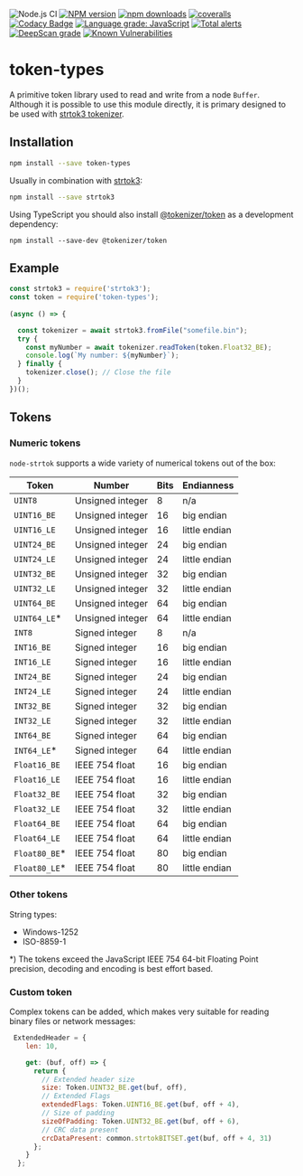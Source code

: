![Node.js CI](https://github.com/Borewit/token-types/workflows/Node.js%20CI/badge.svg)
[![NPM version](https://badge.fury.io/js/token-types.svg)](https://npmjs.org/package/token-types)
[![npm downloads](http://img.shields.io/npm/dm/token-types.svg)](https://npmcharts.com/compare/token-types,strtok3?start=1200&interval=30)
[![coveralls](https://coveralls.io/repos/github/Borewit/token-types/badge.svg?branch=master)](https://coveralls.io/github/Borewit/token-types?branch=master)
[![Codacy Badge](https://api.codacy.com/project/badge/Grade/4723ce4613fc49cda8db5eed29f18834)](https://www.codacy.com/app/Borewit/token-types?utm_source=github.com&amp;utm_medium=referral&amp;utm_content=Borewit/token-types&amp;utm_campaign=Badge_Grade)
[![Language grade: JavaScript](https://img.shields.io/lgtm/grade/javascript/g/Borewit/token-types.svg?logo=lgtm&logoWidth=18)](https://lgtm.com/projects/g/Borewit/token-types/context:javascript)
[![Total alerts](https://img.shields.io/lgtm/alerts/g/Borewit/token-types.svg?logo=lgtm&logoWidth=18)](https://lgtm.com/projects/g/Borewit/token-types/alerts/)
[![DeepScan grade](https://deepscan.io/api/teams/5165/projects/6940/branches/61852/badge/grade.svg)](https://deepscan.io/dashboard#view=project&tid=5165&pid=6940&bid=61852)
[![Known Vulnerabilities](https://snyk.io/test/github/Borewit/token-types/badge.svg?targetFile=package.json)](https://snyk.io/test/github/Borewit/token-types?targetFile=package.json)

# token-types

A primitive token library used to read and write from a node `Buffer`.
Although it is possible to use this module directly, it is primary designed to be used with [strtok3 tokenizer](https://github.com/Borewit/strtok3).

## Installation

```sh
npm install --save token-types
```
Usually in combination with [strtok3](https://github.com/Borewit/strtok3):
```sh
npm install --save strtok3
```

Using TypeScript you should also install [@tokenizer/token](https://github.com/Borewit/tokenizer-token) as a development
dependency:

```shell
npm install --save-dev @tokenizer/token
```


## Example

```js
const strtok3 = require('strtok3');
const token = require('token-types');
    
(async () => {

  const tokenizer = await strtok3.fromFile("somefile.bin");
  try {
    const myNumber = await tokenizer.readToken(token.Float32_BE);
    console.log(`My number: ${myNumber}`);
  } finally {
    tokenizer.close(); // Close the file
  } 
})();
```

## Tokens

### Numeric tokens

`node-strtok` supports a wide variety of numerical tokens out of the box:

| Token         | Number           | Bits | Endianness     |
|---------------|------------------|------|----------------|
| `UINT8`       | Unsigned integer |    8 | n/a            |
| `UINT16_BE`   | Unsigned integer |   16 | big endian     |
| `UINT16_LE`   | Unsigned integer |   16 | little endian  |
| `UINT24_BE`   | Unsigned integer |   24 | big endian     |
| `UINT24_LE`   | Unsigned integer |   24 | little endian  |
| `UINT32_BE`   | Unsigned integer |   32 | big endian     |
| `UINT32_LE`   | Unsigned integer |   32 | little endian  |
| `UINT64_BE`   | Unsigned integer |   64 | big endian     |
| `UINT64_LE`*  | Unsigned integer |   64 | little endian  |
| `INT8`        | Signed integer   |    8 | n/a            |
| `INT16_BE`    | Signed integer   |   16 | big endian     |
| `INT16_LE`    | Signed integer   |   16 | little endian  |
| `INT24_BE`    | Signed integer   |   24 | big endian     |
| `INT24_LE`    | Signed integer   |   24 | little endian  |
| `INT32_BE`    | Signed integer   |   32 | big endian     |
| `INT32_LE`    | Signed integer   |   32 | little endian  |
| `INT64_BE`    | Signed integer   |   64 | big endian     |
| `INT64_LE`*   | Signed integer   |   64 | little endian  |
| `Float16_BE`  | IEEE 754 float   |   16 | big endian     |
| `Float16_LE`  | IEEE 754 float   |   16 | little endian  |
| `Float32_BE`  | IEEE 754 float   |   32 | big endian     |
| `Float32_LE`  | IEEE 754 float   |   32 | little endian  |
| `Float64_BE`  | IEEE 754 float   |   64 | big endian     |
| `Float64_LE`  | IEEE 754 float   |   64 | little endian  |
| `Float80_BE`* | IEEE 754 float   |   80 | big endian     |
| `Float80_LE`* | IEEE 754 float   |   80 | little endian  |

### Other tokens

String types:
*   Windows-1252
*   ISO-8859-1
  
*) The tokens exceed the JavaScript IEEE 754 64-bit Floating Point precision, decoding and encoding is best effort based.

### Custom token

Complex tokens can be added, which makes very suitable for reading binary files or network messages:
```js
 ExtendedHeader = {
    len: 10,

    get: (buf, off) => {
      return {
        // Extended header size
        size: Token.UINT32_BE.get(buf, off),
        // Extended Flags
        extendedFlags: Token.UINT16_BE.get(buf, off + 4),
        // Size of padding
        sizeOfPadding: Token.UINT32_BE.get(buf, off + 6),
        // CRC data present
        crcDataPresent: common.strtokBITSET.get(buf, off + 4, 31)
      };
    }
  };
```
